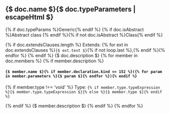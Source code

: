 ## {$ doc.name $}{$ doc.typeParameters | escapeHtml $}

{% if doc.typeParams %}<span class="badge badge-primary">Generic</span>{% endif %}
{% if doc.isAbstract %}<span class="badge badge-warning">Abstract class</span>
{% endif %}{% if not doc.isAbstract %}<span class="badge badge-warning">Class</span>{% endif %}

{% if doc.extendsClauses.length %}
Extends: {% for ext in doc.extendsClauses %}`{$ ext.text $}`{% if not loop.last %},{% endif %}{% endfor %}
{% endif %}
{$ doc.description  $}
{% for member in doc.members %}
{% if member.description %}
#### `{$ member.name $}{% if member.declaration.kind == 152 %}({% for param in member.parameters %}{$ param $}{% endfor %}){% endif %}`
{% if member.type !== 'void' %}
Type: `{% if member.type.typeExpression %}{$ member.type.typeExpression $}{% else %}{$ member.type $}{% endif %}`

{% endif %}
{$ member.description $}
{% endif %}
{% endfor %}

